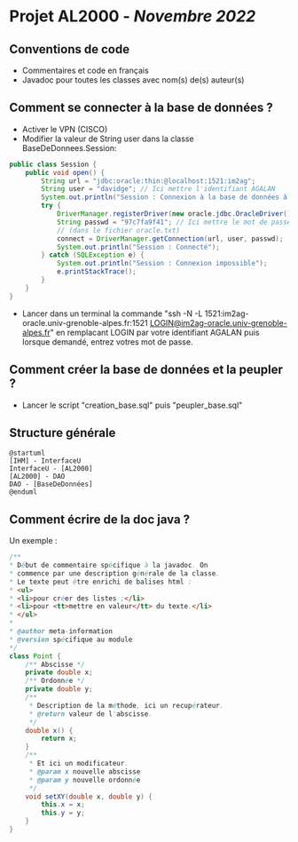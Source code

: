 # Projet AL2000 - *Novembre 2022*
## Conventions de code
- Commentaires et code en français
- Javadoc pour toutes les classes avec nom(s) de(s) auteur(s)

## Comment se connecter à la base de données ?
- Activer le VPN (CISCO)
- Modifier la valeur de String user dans la classe BaseDeDonnees.Session:
```java
public class Session {
    public void open() {
        String url = "jdbc:oracle:thin:@localhost:1521:im2ag";
        String user = "davidge"; // Ici mettre l'identifiant AGALAN
        System.out.println("Session : Connexion à la base de données à " + url + " par " + user);
        try {
            DriverManager.registerDriver(new oracle.jdbc.OracleDriver());
            String passwd = "97c7fa9f41"; // Ici mettre le mot de passe Oracle
            // (dans le fichier oracle.txt)
            connect = DriverManager.getConnection(url, user, passwd);
            System.out.println("Session : Connecté");
        } catch (SQLException e) {
            System.out.println("Session : Connexion impossible");
            e.printStackTrace();
        }
    }
}
```
- Lancer dans un terminal la commande "ssh -N -L 1521:im2ag-oracle.univ-grenoble-alpes.fr:1521 LOGIN@im2ag-oracle.univ-grenoble-alpes.fr" en remplacant LOGIN par votre identifiant AGALAN puis lorsque demandé, entrez votres mot de passe.

## Comment créer la base de données et la peupler ?
- Lancer le script "creation_base.sql" puis "peupler_base.sql"

## Structure générale
```puml
@startuml
[IHM] - InterfaceU
InterfaceU - [AL2000]
[AL2000] - DAO
DAO - [BaseDeDonnées]
@enduml
```

## Comment écrire de la doc java ?
Un exemple :
```java
/**
* Début de commentaire spécifique à la javadoc. On
* commence par une description générale de la classe.
* Le texte peut être enrichi de balises html :
* <ul>
* <li>pour créer des listes ;</li>
* <li>pour <tt>mettre en valeur</tt> du texte.</li>
* </ul>
*
* @author meta-information
* @version spécifique au module
*/
class Point {
    /** Abscisse */
    private double x;
    /** Ordonnée */
    private double y;
    /**
     * Description de la méthode, ici un recupérateur.
     * @return valeur de l'abscisse.
     */
    double x() {
        return x;
    }
    /**
     * Et ici un modificateur.
     * @param x nouvelle abscisse
     * @param y nouvelle ordonnée
     */
    void setXY(double x, double y) {
        this.x = x;
        this.y = y;
    }
}
```
